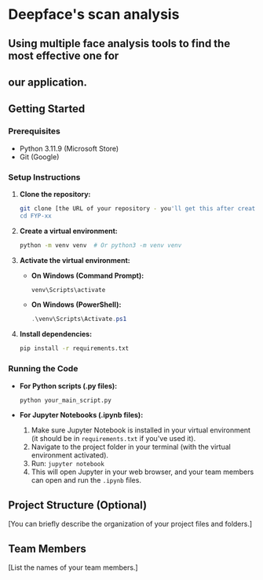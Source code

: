 # Deepface's scan analysis

## Using multiple face analysis tools to find the most effective one for
## our application.

## Getting Started

### Prerequisites
- Python 3.11.9 (Microsoft Store)
- Git (Google)

### Setup Instructions

1.  **Clone the repository:**
    ```bash
    git clone [the URL of your repository - you'll get this after creating it on a platform like GitHub]
    cd FYP-xx
    ```

2.  **Create a virtual environment:**
    ```bash
    python -m venv venv  # Or python3 -m venv venv
    ```

3.  **Activate the virtual environment:**
    * **On Windows (Command Prompt):**
        ```bash
        venv\Scripts\activate
        ```
    * **On Windows (PowerShell):**
        ```powershell
        .\venv\Scripts\Activate.ps1
        ```

4.  **Install dependencies:**
    ```bash
    pip install -r requirements.txt
    ```

### Running the Code

* **For Python scripts (.py files):**
    ```bash
    python your_main_script.py
    ```

* **For Jupyter Notebooks (.ipynb files):**
    1.  Make sure Jupyter Notebook is installed in your virtual environment (it should be in `requirements.txt` if you've used it).
    2.  Navigate to the project folder in your terminal (with the virtual environment activated).
    3.  Run: `jupyter notebook`
    4.  This will open Jupyter in your web browser, and your team members can open and run the `.ipynb` files.

## Project Structure (Optional)
[You can briefly describe the organization of your project files and folders.]

## Team Members
[List the names of your team members.]
